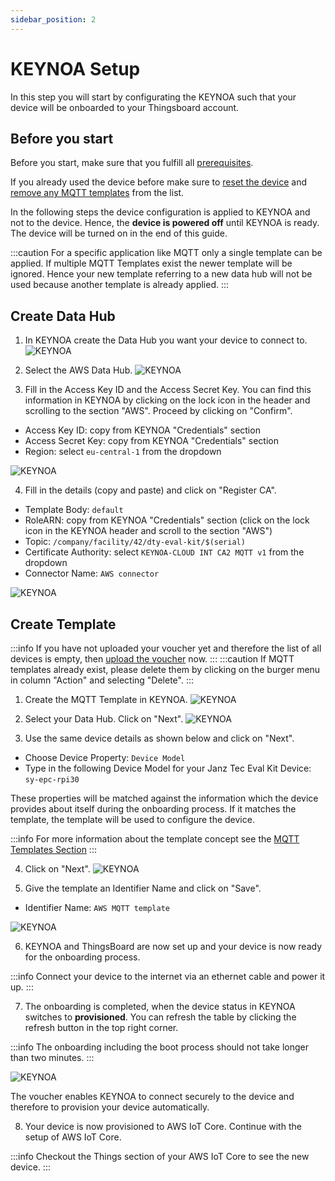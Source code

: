 ```yaml
---
sidebar_position: 2
---
```


# KEYNOA Setup
In this step you will start by configurating the KEYNOA such that your device will be onboarded to your Thingsboard account.

## Before you start

Before you start, make sure that you fulfill all [prerequisites](/tutorial/Prerequsites).

If you already used the device before make sure to [reset the device](/reference/reset-device) and [remove any MQTT templates](/reference/mqtt-template#remove-mqtt-template) from the list.

In the following steps the device configuration is applied to KEYNOA and not to the device.
Hence, the **device is powered off** until KEYNOA is ready.
The device will be turned on in the end of this guide.

:::caution
For a specific application like MQTT only a single template can be applied.
If multiple MQTT Templates exist the newer template will be ignored. Hence your new template referring to a new data hub will not be used because another template is already applied.
:::


## Create Data Hub
1. In KEYNOA create the Data Hub you want your device to connect to.
![KEYNOA](/img/KEYNOA/Dashboard.png)

2. Select the AWS Data Hub.
![KEYNOA](/img/KEYNOA/AWS/Data-Hub.png)
 
3. Fill in the Access Key ID and the Access Secret Key. You can find this information in KEYNOA by clicking on the lock icon in the header and scrolling to the section "AWS". Proceed by clicking on "Confirm".

- Access Key ID: copy from KEYNOA "Credentials" section
- Access Secret Key: copy from KEYNOA "Credentials" section
- Region: select `eu-central-1` from the dropdown

![KEYNOA](/img/KEYNOA/AWS/Data-Hub-details.png)

4. Fill in the details (copy and paste) and click on "Register CA".

- Template Body: `default`
- RoleARN: copy from KEYNOA "Credentials" section (click on the lock icon in the KEYNOA header and scroll to the section "AWS")
- Topic: `/company/facility/42/dty-eval-kit/$(serial)`
- Certificate Authority: select `KEYNOA-CLOUD INT CA2 MQTT v1` from the dropdown
- Connector Name: `AWS connector`

![KEYNOA](/img/KEYNOA/AWS/Data-Hub-details-2.png)

## Create Template
:::info
If you have not uploaded your voucher yet and therefore the list of all devices is empty, then [upload the voucher](/tutorial/Prerequsites#upload-voucher) now.
:::
:::caution
If MQTT templates already exist, please delete them by clicking on the burger menu in column "Action" and selecting "Delete".
:::
1. Create the MQTT Template in KEYNOA.
![KEYNOA](/img/KEYNOA/Dashboard.png)

2. Select your Data Hub. Click on "Next".
![KEYNOA](/img/KEYNOA/AWS/MQTT-template-1.png)

3. Use the same device details as shown below and click on "Next".

- Choose Device Property: `Device Model`
- Type in the following Device Model for your Janz Tec Eval Kit Device: `sy-epc-rpi30`

These properties will be matched against the information which the device provides about itself during the onboarding process. If it matches the template, the template will be used to configure the device.

:::info
For more information about the template concept see the [MQTT Templates Section](/reference/mqtt-template)
:::

4. Click on "Next".
![KEYNOA](/img/KEYNOA/MQTT-template-2.png)


5. Give the template an Identifier Name and click on "Save".

- Identifier Name: `AWS MQTT template`

![KEYNOA](/img/KEYNOA/MQTT-template-3.png)

6. KEYNOA and ThingsBoard are now set up and your device is now ready for the onboarding process.

:::info
Connect your device to the internet via an ethernet cable and power it up.
:::

7. The onboarding is completed, when the device status in KEYNOA switches to **provisioned**. You can refresh the table by clicking the refresh button in the top right corner.

:::info
The onboarding including the boot process should not take longer than two minutes.
:::

![KEYNOA](/img/KEYNOA/devices_list_refresh.png)

The voucher enables KEYNOA to connect securely to the device and therefore to provision your device automatically.

8. Your device is now provisioned to AWS IoT Core. Continue with the setup of AWS IoT Core.

:::info
Checkout the Things section of your AWS IoT Core to see the new device.
:::
